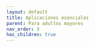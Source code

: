 ```yaml
---
layout: default
title: Aplicaciones esenciales
parent: Para adultos mayores
nav_order: 3
has_children: true
---
```

